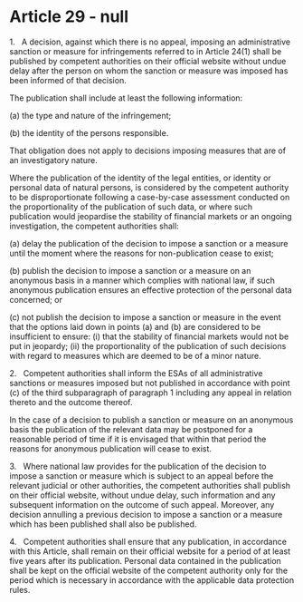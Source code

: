 # Article 29 - null


1.   A decision, against which there is no appeal, imposing an administrative sanction or measure for infringements referred to in Article 24(1) shall be published by competent authorities on their official website without undue delay after the person on whom the sanction or measure was imposed has been informed of that decision.

The publication shall include at least the following information:

(a) the type and nature of the infringement;

(b) the identity of the persons responsible.

That obligation does not apply to decisions imposing measures that are of an investigatory nature.

Where the publication of the identity of the legal entities, or identity or personal data of natural persons, is considered by the competent authority to be disproportionate following a case-by-case assessment conducted on the proportionality of the publication of such data, or where such publication would jeopardise the stability of financial markets or an ongoing investigation, the competent authorities shall:

(a) delay the publication of the decision to impose a sanction or a measure until the moment where the reasons for non-publication cease to exist;

(b) publish the decision to impose a sanction or a measure on an anonymous basis in a manner which complies with national law, if such anonymous publication ensures an effective protection of the personal data concerned; or

(c) not publish the decision to impose a sanction or measure in the event that the options laid down in points (a) and (b) are considered to be insufficient to ensure: (i) that the stability of financial markets would not be put in jeopardy; (ii) the proportionality of the publication of such decisions with regard to measures which are deemed to be of a minor nature.

2.   Competent authorities shall inform the ESAs of all administrative sanctions or measures imposed but not published in accordance with point (c) of the third subparagraph of paragraph 1 including any appeal in relation thereto and the outcome thereof.

In the case of a decision to publish a sanction or measure on an anonymous basis the publication of the relevant data may be postponed for a reasonable period of time if it is envisaged that within that period the reasons for anonymous publication will cease to exist.

3.   Where national law provides for the publication of the decision to impose a sanction or measure which is subject to an appeal before the relevant judicial or other authorities, the competent authorities shall publish on their official website, without undue delay, such information and any subsequent information on the outcome of such appeal. Moreover, any decision annulling a previous decision to impose a sanction or a measure which has been published shall also be published.

4.   Competent authorities shall ensure that any publication, in accordance with this Article, shall remain on their official website for a period of at least five years after its publication. Personal data contained in the publication shall be kept on the official website of the competent authority only for the period which is necessary in accordance with the applicable data protection rules.
